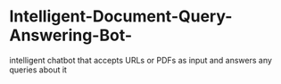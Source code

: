 # Intelligent-Document-Query-Answering-Bot-
intelligent chatbot that accepts URLs or PDFs as input and answers any queries about it
